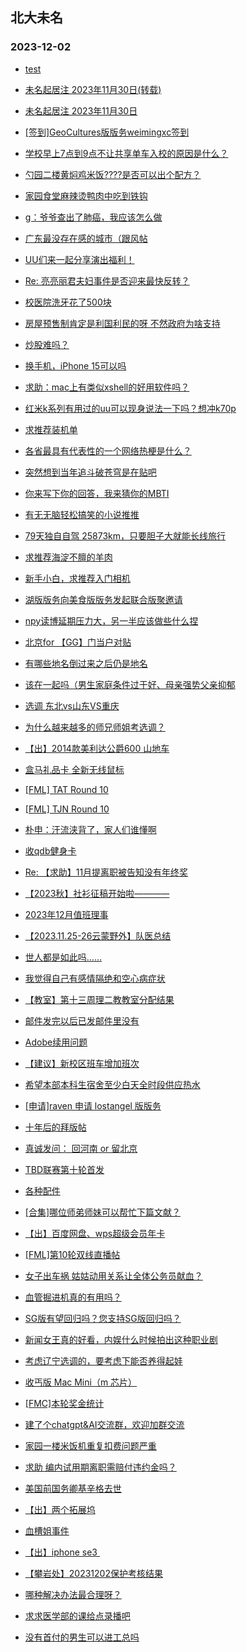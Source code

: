 ## 北大未名 
### 2023-12-02

+ [test](https://bbs.pku.edu.cn/v2/post-read.php?bid=7&threadid=18708747)

+ [未名起居注 2023年11月30日(转载)](https://bbs.pku.edu.cn/v2/post-read.php?bid=1&threadid=18707246)

+ [未名起居注 2023年11月30日](https://bbs.pku.edu.cn/v2/post-read.php?bid=728&threadid=18707246)

+ [[签到]GeoCultures版版务weimingxc签到](https://bbs.pku.edu.cn/v2/post-read.php?bid=740&threadid=18642721)

+ [学校早上7点到9点不让共享单车入校的原因是什么？](https://bbs.pku.edu.cn/v2/post-read.php?bid=138&threadid=18707336)

+ [勺园二楼黄焖鸡米饭????是否可以出个配方？](https://bbs.pku.edu.cn/v2/post-read.php?bid=1431&threadid=18704245)

+ [家园食堂麻辣烫鸭肉中吃到铁钩](https://bbs.pku.edu.cn/v2/post-read.php?bid=1431&threadid=18709130)

+ [g：爷爷查出了肺癌，我应该怎么做](https://bbs.pku.edu.cn/v2/post-read.php?bid=138&threadid=18707173)

+ [广东最没存在感的城市（跟风帖](https://bbs.pku.edu.cn/v2/post-read.php?bid=486&threadid=18679778)

+ [UU们来一起分享演出福利！](https://bbs.pku.edu.cn/v2/post-read.php?bid=104&threadid=18707216)

+ [Re: 亮亮丽君夫妇事件是否迎来最快反转？](https://bbs.pku.edu.cn/v2/post-read.php?bid=606&threadid=18704845)

+ [校医院洗牙花了500块](https://bbs.pku.edu.cn/v2/post-read.php?bid=244&threadid=18706985)

+ [房屋预售制肯定是利国利民的呀 不然政府为啥支持](https://bbs.pku.edu.cn/v2/post-read.php?bid=606&threadid=18708184)

+ [炒股难吗？](https://bbs.pku.edu.cn/v2/post-read.php?bid=249&threadid=18707218)

+ [换手机，iPhone 15可以吗](https://bbs.pku.edu.cn/v2/post-read.php?bid=197&threadid=18708792)

+ [求助：mac上有类似xshell的好用软件吗？](https://bbs.pku.edu.cn/v2/post-read.php?bid=488&threadid=18708833)

+ [红米k系列有用过的uu可以现身说法一下吗？想冲k70p](https://bbs.pku.edu.cn/v2/post-read.php?bid=197&threadid=18699782)

+ [求推荐装机单](https://bbs.pku.edu.cn/v2/post-read.php?bid=1361&threadid=18698051)

+ [各省最具有代表性的一个网络热梗是什么？](https://bbs.pku.edu.cn/v2/post-read.php?bid=251&threadid=18704860)

+ [突然想到当年追斗破苍穹是在贴吧](https://bbs.pku.edu.cn/v2/post-read.php?bid=1475&threadid=18670520)

+ [你来写下你的回答，我来猜你的MBTI](https://bbs.pku.edu.cn/v2/post-read.php?bid=251&threadid=18679043)

+ [有无无脑轻松搞笑的小说推推](https://bbs.pku.edu.cn/v2/post-read.php?bid=1475&threadid=18678913)

+ [79天独自自驾 25873km，只要胆子大就能长线旅行](https://bbs.pku.edu.cn/v2/post-read.php?bid=94&threadid=18706141)

+ [求推荐海淀不膻的羊肉](https://bbs.pku.edu.cn/v2/post-read.php?bid=90&threadid=18706636)

+ [新手小白，求推荐入门相机](https://bbs.pku.edu.cn/v2/post-read.php?bid=186&threadid=18263586)

+ [湖版版务向美食版版务发起联合版聚邀请](https://bbs.pku.edu.cn/v2/post-read.php?bid=90&threadid=18700982)

+ [npy读博延期压力大，另一半应该做些什么捏](https://bbs.pku.edu.cn/v2/post-read.php?bid=36&threadid=18708752)

+ [北京for 【GG】门当户对贴](https://bbs.pku.edu.cn/v2/post-read.php?bid=167&threadid=18708780)

+ [有哪些地名倒过来之后仍是地名](https://bbs.pku.edu.cn/v2/post-read.php?bid=103&threadid=18707191)

+ [该在一起吗（男生家庭条件过于好、母亲强势父亲抑郁](https://bbs.pku.edu.cn/v2/post-read.php?bid=36&threadid=18704990)

+ [选调 东北vs山东VS重庆](https://bbs.pku.edu.cn/v2/post-read.php?bid=99&threadid=18708723)

+ [为什么越来越多的师兄师姐考选调？](https://bbs.pku.edu.cn/v2/post-read.php?bid=99&threadid=18706211)

+ [【出】2014款美利达公爵600 山地车](https://bbs.pku.edu.cn/v2/post-read.php?bid=71&threadid=18707393)

+ [盒马礼品卡 全新无线鼠标](https://bbs.pku.edu.cn/v2/post-read.php?bid=71&threadid=18702449)

+ [[FML] TAT Round 10](https://bbs.pku.edu.cn/v2/post-read.php?bid=519&threadid=18709161)

+ [[FML] TJN Round 10](https://bbs.pku.edu.cn/v2/post-read.php?bid=519&threadid=18709167)

+ [朴申：汗流浃背了，家人们谁懂啊](https://bbs.pku.edu.cn/v2/post-read.php?bid=643&threadid=18708825)

+ [收qdb健身卡](https://bbs.pku.edu.cn/v2/post-read.php?bid=219&threadid=18708767)

+ [Re: 【求助】11月提离职被告知没有年终奖](https://bbs.pku.edu.cn/v2/post-read.php?bid=301&threadid=18704854)

+ [【2023秋】社衫征稿开始啦————](https://bbs.pku.edu.cn/v2/post-read.php?bid=344&threadid=18645150)

+ [2023年12月值班理事](https://bbs.pku.edu.cn/v2/post-read.php?bid=224&threadid=18708724)

+ [【2023.11.25-26云蒙野外】队医总结](https://bbs.pku.edu.cn/v2/post-read.php?bid=224&threadid=18708729)

+ [世人都是如此吗……](https://bbs.pku.edu.cn/v2/post-read.php?bid=690&threadid=18707253)

+ [我觉得自己有感情隔绝和空心病症状](https://bbs.pku.edu.cn/v2/post-read.php?bid=690&threadid=18695775)

+ [【教室】第十三周理二教教室分配结果](https://bbs.pku.edu.cn/v2/post-read.php?bid=289&threadid=18708732)

+ [邮件发完以后已发邮件里没有](https://bbs.pku.edu.cn/v2/post-read.php?bid=668&threadid=18708975)

+ [Adobe续用问题](https://bbs.pku.edu.cn/v2/post-read.php?bid=668&threadid=18673063)

+ [【建议】新校区班车增加班次](https://bbs.pku.edu.cn/v2/post-read.php?bid=438&threadid=18640541)

+ [希望本部本科生宿舍至少白天全时段供应热水](https://bbs.pku.edu.cn/v2/post-read.php?bid=438&threadid=18684789)

+ [[申请]raven 申请 lostangel 版版务](https://bbs.pku.edu.cn/v2/post-read.php?bid=740&threadid=18697351)

+ [十年后的拜版帖](https://bbs.pku.edu.cn/v2/post-read.php?bid=167&threadid=18704861)

+ [真诚发问： 回河南 or 留北京](https://bbs.pku.edu.cn/v2/post-read.php?bid=99&threadid=18708144)

+ [TBD联赛第十轮首发](https://bbs.pku.edu.cn/v2/post-read.php?bid=519&threadid=18707293)

+ [各种配件](https://bbs.pku.edu.cn/v2/post-read.php?bid=488&threadid=18693843)

+ [[合集]哪位师弟师妹可以帮忙下篇文献？](https://bbs.pku.edu.cn/v2/post-read.php?bid=244&threadid=18709164)

+ [【出】百度网盘、wps超级会员年卡](https://bbs.pku.edu.cn/v2/post-read.php?bid=71&threadid=18708801)

+ [[FML]第10轮双线直播帖](https://bbs.pku.edu.cn/v2/post-read.php?bid=519&threadid=18709200)

+ [女子出车祸 姑姑动用关系让全体公务员献血？](https://bbs.pku.edu.cn/v2/post-read.php?bid=606&threadid=18703110)

+ [血管掘进机真的有用吗？](https://bbs.pku.edu.cn/v2/post-read.php?bid=244&threadid=18694285)

+ [SG版有望回归吗？您支持SG版回归吗？](https://bbs.pku.edu.cn/v2/post-read.php?bid=72&threadid=18699671)

+ [新闻女王真的好看，内娱什么时候拍出这种职业剧](https://bbs.pku.edu.cn/v2/post-read.php?bid=103&threadid=18707960)

+ [考虑辽宁选调的，要考虑下能否养得起娃](https://bbs.pku.edu.cn/v2/post-read.php?bid=99&threadid=18708849)

+ [收丐版 Mac Mini（m 芯片）](https://bbs.pku.edu.cn/v2/post-read.php?bid=71&threadid=18710303)

+ [[FMC]本轮奖金统计](https://bbs.pku.edu.cn/v2/post-read.php?bid=519&threadid=18709199)

+ [建了个chatgpt&AI交流群，欢迎加群交流](https://bbs.pku.edu.cn/v2/post-read.php?bid=322&threadid=18546768)

+ [家园一楼米饭机重复扣费问题严重](https://bbs.pku.edu.cn/v2/post-read.php?bid=1431&threadid=18708841)

+ [求助 编内试用期离职需赔付违约金吗？](https://bbs.pku.edu.cn/v2/post-read.php?bid=301&threadid=18710630)

+ [美国前国务卿基辛格去世](https://bbs.pku.edu.cn/v2/post-read.php?bid=155&threadid=18705014)

+ [【出】两个拓展坞](https://bbs.pku.edu.cn/v2/post-read.php?bid=71&threadid=18710629)

+ [血槽姐事件](https://bbs.pku.edu.cn/v2/post-read.php?bid=606&threadid=18709571)

+ [【出】iphone se3 ](https://bbs.pku.edu.cn/v2/post-read.php?bid=71&threadid=18693665)

+ [【攀岩处】20231202保护考核结果](https://bbs.pku.edu.cn/v2/post-read.php?bid=224&threadid=18710667)

+ [哪种解决办法最合理呀？](https://bbs.pku.edu.cn/v2/post-read.php?bid=690&threadid=18710665)

+ [求求医学部的课给点录播吧](https://bbs.pku.edu.cn/v2/post-read.php?bid=138&threadid=18710705)

+ [没有首付的男生可以进工总吗](https://bbs.pku.edu.cn/v2/post-read.php?bid=99&threadid=18710666)

